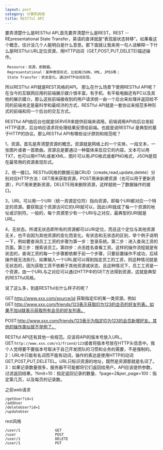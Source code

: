 ```yaml
---
layout: post
category: 计算机网络
title: RESTful API
---
```


要弄清楚什么是RESTful API,首先要弄清楚什么是REST。REST -- REpresentational State Transfer，英语的直译就是“表现层状态转移”。如果看这个概念，估计没几个人能明白是什么意思。那下面就让我来用一句人话解释一下什么是RESTful:URL定位资源，用HTTP动词（GET,POST,PUT,DELETE)描述操作。


     Resource：资源，即数据。
     Representational：某种表现形式，比如用JSON，XML，JPEG等；
     State Transfer：状态变化。通过HTTP动词实现。

所以RESTful API就是REST风格的API。 那么在什么场景下使用RESTful API呢？在当今的互联网应用的前端展示媒介很丰富。有手机、有平板电脑还有PC以及其他的展示媒介。那么这些前端接收到的用户请求统一由一个后台来处理并返回给不同的前端肯定是最科学和最经济的方式，RESTful API就是一套协议来规范多种形式的前端和同一个后台的交互方式。

RESTful API由后台也就是SERVER来提供前端来调用。前端调用API向后台发起HTTP请求，后台响应请求将处理结果反馈给前端。也就是说RESTful 是典型的基于HTTP的协议。那么RESTful API有哪些设计原则和规范呢？

1，资源。首先是弄清楚资源的概念。资源就是网络上的一个实体，一段文本，一张图片或者一首歌曲。资源总是要通过一种载体来反应它的内容。文本可以用TXT，也可以用HTML或者XML、图片可以用JPG格式或者PNG格式，JSON是现在最常用的资源表现形式。

2，统一接口。RESTful风格的数据元操CRUD（create,read,update,delete）分别对应HTTP方法：GET用来获取资源，POST用来新建资源（也可以用于更新资源），PUT用来更新资源，DELETE用来删除资源，这样就统一了数据操作的接口。

3，URI。可以用一个URI（统一资源定位符）指向资源，即每个URI都对应一个特定的资源。要获取这个资源访问它的URI就可以，因此URI就成了每一个资源的地址或识别符。一般的，每个资源至少有一个URI与之对应，最典型的URI就是URL。

4，无状态。所谓无状态即所有的资源都可以URI定位，而且这个定位与其他资源无关，也不会因为其他资源的变化而变化。有状态和无状态的区别，举个例子说明一下，例如要查询员工工资的步骤为第一步：登录系统。第二步：进入查询工资的页面。第三步：搜索该员工。第四步：点击姓名查看工资。这样的操作流程就是有状态的，查询工资的每一个步骤都依赖于前一个步骤，只要前置操作不成功，后续操作就无法执行。如果输入一个URL就可以得到指定员工的工资，则这种情况就是无状态的，因为获取工资不依赖于其他资源或状态，且这种情况下，员工工资是一个资源，由一个URL与之对应可以通过HTTP中的GET方法得到资源，这就是典型的RESTful风格。

说了这么多，到底RESTful长什么样子的呢？

GET:http://www.xxx.com/source/id 获取指定ID的某一类资源。例如GET:http://www.xxx.com/friends/123表示获取ID为123的会员的好友列表。如果不加id就表示获取所有会员的好友列表。

POST:http://www.xxx.com/friends/123表示为指定ID为123的会员新增好友。其他的操作类似就不举例了。

RESTful API还有其他一些规范。应该将API的版本号放入URL。GET:```http://www.xxx.com/v1/friend/123```或者将版本号放在HTTP头信息中。我个人觉得要不要版本号取决于自己开发团队的习惯和业务的需要，不是强制的。2：URL中只能有名词而不能有动词，操作的表达是使用HTTP的动词GET,POST,PUT,DELETEL。URL只标识资源的地址，既然是资源那就是名词了。3：如果记录数量很多，服务器不可能都将它们返回给用户。API应该提供参数，过滤返回结果。?limit=10：指定返回记录的数量、?page=2&per_page=100：指定第几页，以及每页的记录数。

之前web请求

    /getUser?id=1
    /addUser
    /deleteUser?id=1
    /updateUser

rest风格

    /user/1		           GET
    /user	               POST
    /user/1                DELETE
    /user/1                PUT

